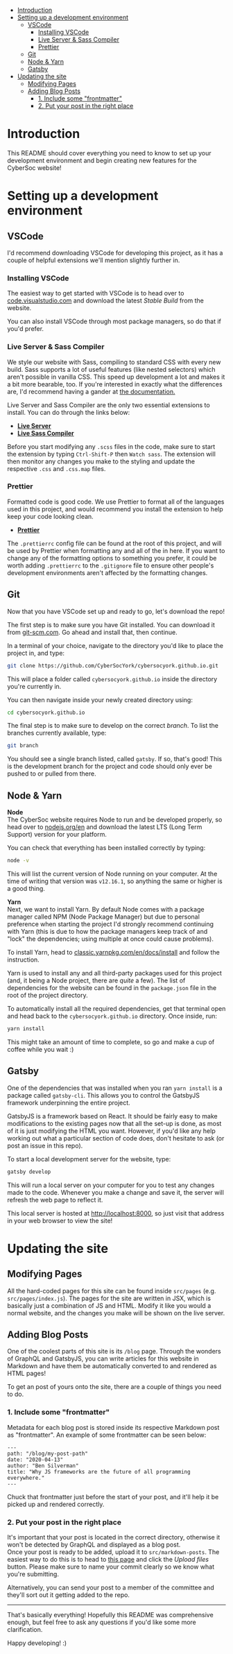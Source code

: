 - [Introduction](#introduction)
- [Setting up a development environment](#setting-up-a-development-environment)
  - [VSCode](#vscode)
    - [Installing VSCode](#installing-vscode)
    - [Live Server & Sass Compiler](#live-server--sass-compiler)
    - [Prettier](#prettier)
  - [Git](#git)
  - [Node & Yarn](#node--yarn)
  - [Gatsby](#gatsby)
- [Updating the site](#updating-the-site)
  - [Modifying Pages](#modifying-pages)
  - [Adding Blog Posts](#adding-blog-posts)
    - [1. Include some "frontmatter"](#1-include-some-%22frontmatter%22)
    - [2. Put your post in the right place](#2-put-your-post-in-the-right-place)

# Introduction
This README should cover everything you need to know to set up your development environment and begin creating new features for the CyberSoc website!

# Setting up a development environment
## VSCode
I'd recommend downloading VSCode for developing this project, as it has a couple of helpful extensions we'll mention slightly further in.

### Installing VSCode
The easiest way to get started with VSCode is to head over to [code.visualstudio.com](https://code.visualstudio.com/) and download the latest *Stable Build* from the website.

You can also install VSCode through most package managers, so do that if you'd prefer.

### Live Server & Sass Compiler
We style our website with Sass, compiling to standard CSS with every new build. Sass supports a lot of useful features (like nested selectors) which aren't possible in vanilla CSS. This speed up development a lot and makes it a bit more bearable, too. If you're interested in exactly what the differences are, I'd recommend having a gander at [the documentation.](https://sass-lang.com/documentation)

Live Server and Sass Compiler are the only two essential extensions to install. You can do through the links below:
- [**Live Server**](https://marketplace.visualstudio.com/items?itemName=ritwickdey.LiveServer)
- [**Live Sass Compiler**](https://marketplace.visualstudio.com/items?itemName=ritwickdey.live-sass)

Before you start modifying any `.scss` files in the code, make sure to start the extension by typing `Ctrl-Shift-P` then `Watch sass`. The extension will then monitor any changes you make to the styling and update the respective `.css` and `.css.map` files.

### Prettier
Formatted code is good code. We use Prettier to format all of the languages used in this project, and would recommend you install the extension to help keep your code looking clean.

- [**Prettier**](https://marketplace.visualstudio.com/items?itemName=esbenp.prettier-vscode)

The `.prettierrc` config file can be found at the root of this project, and will be used by Prettier when formatting any and all of the in here. If you want to change any of the formatting options to something you prefer, it could be worth adding `.prettierrc` to the `.gitignore` file to ensure other people's development environments aren't affected by the formatting changes.

## Git
Now that you have VSCode set up and ready to go, let's download the repo!

The first step is to make sure you have Git installed. You can download it from [git-scm.com](https://git-scm.com/). Go ahead and install that, then continue.

In a terminal of your choice, navigate to the directory you'd like to place the project in, and type:

```bash 
git clone https://github.com/CyberSocYork/cybersocyork.github.io.git
```

This will place a folder called `cybersocyork.github.io` inside the directory you're currently in.

You can then navigate inside your newly created directory using:

```bash
cd cybersocyork.github.io
```

The final step is to make sure to develop on the correct *branch*. To list the branches currently available, type:

```bash
git branch
```

You should see a single branch listed, called `gatsby`. If so, that's good! This is the development branch for the project and code should only ever be pushed to or pulled from there.

## Node & Yarn
**Node**  
The CyberSoc website requires Node to run and be developed properly, so head over to [nodejs.org/en](https://nodejs.org/en/) and download the latest LTS (Long Term Support) version for your platform.

You can check that everything has been installed correctly by typing:

```bash
node -v
```

This will list the current version of Node running on your computer. At the time of writing that version was `v12.16.1`, so anything the same or higher is a good thing.

**Yarn**  
Next, we want to install Yarn. By default Node comes with a package manager called NPM (Node Package Manager) but due to personal preference when starting the project I'd strongly recommend continuing with Yarn (this is due to how the package managers keep track of and "lock" the dependencies; using multiple at once could cause problems).

To install Yarn, head to [classic.yarnpkg.com/en/docs/install](https://classic.yarnpkg.com/en/docs/install) and follow the instruction.

Yarn is used to install any and all third-party packages used for this project (and, it being a Node project, there are *quite* a few). The list of dependencies for the website can be found in the `package.json` file in the root of the project directory.

To automatically install all the required dependencies, get that terminal open and head back to the `cybersocyork.github.io` directory. Once inside, run:

```bash
yarn install
```

This might take an amount of time to complete, so go and make a cup of coffee while you wait :)

## Gatsby
One of the dependencies that was installed when you ran `yarn install` is a package called `gatsby-cli`. This allows you to control the GatsbyJS framework underpinning the entire project. 

GatsbyJS is a framework based on React. It should be fairly easy to make modifications to the existing pages now that all the set-up is done, as most of it is just modifying the HTML you want. However, if you'd like any help working out what a particular section of code does, don't hesitate to ask (or post an issue in this repo).

To start a local development server for the website, type:

```bash
gatsby develop
```

This will run a local server on your computer for you to test any changes made to the code. Whenever you make a change and save it, the server will refresh the web page to reflect it.

This local server is hosted at [http://localhost:8000](http://localhost:8000), so just visit that address in your web browser to view the site!

# Updating the site
## Modifying Pages
All the hard-coded pages for this site can be found inside `src/pages` (e.g. `src/pages/index.js`). The pages for the site are written in JSX, which is basically just a combination of JS and HTML. Modify it like you would a normal website, and the changes you make will be shown on the live server.

## Adding Blog Posts
One of the coolest parts of this site is its `/blog` page. Through the wonders of GraphQL and GatsbyJS, you can write articles for this website in Markdown and have them be automatically converted to and rendered as HTML pages!

To get an post of yours onto the site, there are a couple of things you need to do.

### 1. Include some "frontmatter"
Metadata for each blog post is stored inside its respective Markdown post as "frontmatter". An example of some frontmatter can be seen below:

```
---
path: "/blog/my-post-path"
date: "2020-04-13"
author: "Ben Silverman"
title: "Why JS frameworks are the future of all programming everywhere."
---
```

Chuck that frontmatter just before the start of your post, and it'll help it be picked up and rendered correctly.

### 2. Put your post in the right place
It's important that your post is located in the correct directory, otherwise it won't be detected by GraphQL and displayed as a blog post.  
Once your post is ready to be added, upload it to `src/markdown-posts`. The easiest way to do this is to head to [this page](https://github.com/CyberSocYork/cybersocyork.github.io/tree/gatsby/src/markdown-posts) and click the *Upload files* button. Please make sure to name your commit clearly so we know what you're submitting.

Alternatively, you can send your post to a member of the committee and they'll sort out it getting added to the repo.

***

That's basically everything! Hopefully this README was comprehensive enough, but feel free to ask any questions if you'd like some more clarification.

Happy developing! :)
